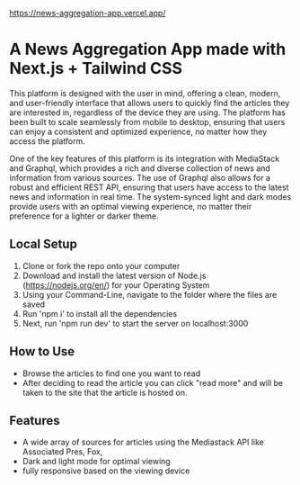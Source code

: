 https://news-aggregation-app.vercel.app/

# A News Aggregation App made with Next.js + Tailwind CSS 
This platform is designed with the user in mind, offering a clean, modern, and user-friendly interface that allows users to quickly find the articles they are interested in, regardless of the device they are using. The platform has been built to scale seamlessly from mobile to desktop, ensuring that users can enjoy a consistent and optimized experience, no matter how they access the platform.

One of the key features of this platform is its integration with MediaStack and Graphql, which provides a rich and diverse collection of news and information from various sources. The use of Graphql also allows for a robust and efficient REST API, ensuring that users have access to the latest news and information in real time. The system-synced light and dark modes provide users with an optimal viewing experience, no matter their preference for a lighter or darker theme.


## Local Setup
1. Clone or fork the repo onto your computer
2. Download and install the latest version of Node.js (https://nodejs.org/en/) for your Operating System
3. Using your Command-Line, navigate to the folder where the files are saved
4. Run 'npm i' to install all the dependencies
5. Next, run 'npm run dev' to start the server on localhost:3000

## How to Use
- Browse the articles to find one you want to read
- After deciding to read the article you can click "read more" and will be taken to the site that the article is hosted on.

## Features
- A wide array of sources for articles using the Mediastack API like Associated Pres, Fox, 
- Dark and light mode for optimal viewing 
- fully responsive based on the viewing device 







